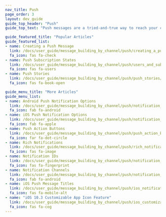 ```yaml
---
nav_title: Push
page_order: 3
layout: dev_guide
guide_top_header: "Push"
guide_top_text: "Push messages are a tried-and-true way to reach your customers via mobile or web. They're useful for driving a user to a specific place, but you should use them wisely! Read any article below to learn who you can send a push to, how to send it, and what advanced push capabilities Braze offers!"

guide_featured_title: "Popular Articles"
guide_featured_list:
- name: Creating a Push Message
  link: /docs/user_guide/message_building_by_channel/push/creating_a_push_message/
  fa_icon: fas fa-check
- name: Push Subscription States
  link: /docs/user_guide/message_building_by_channel/push/users_and_subscriptions/
  fa_icon: fas fa-users
- name: Push Stories
  link: /docs/user_guide/message_building_by_channel/push/push_stories/
  fa_icon: fas fa-book-open

guide_menu_title: "More Articles"
guide_menu_list:
- name: Android Push Notification Options
  link: /docs/user_guide/message_building_by_channel/push/notification_options_android/
  fa_icon: fab fa-android
- name: iOS Push Notification Options
  link: /docs/user_guide/message_building_by_channel/push/notification_options_ios/
  fa_icon: fab fa-apple
- name: Push Action Buttons
  link: /docs/user_guide/message_building_by_channel/push/push_action_buttons/
  fa_icon: far fa-dot-circle
- name: Rich Notifications
  link: /docs/user_guide/message_building_by_channel/push/rich_notifications/
  fa_icon: fas fa-image
- name: Notification IDs
  link: /docs/user_guide/message_building_by_channel/push/notification_ids/
  fa_icon: fas fa-fingerprint
- name: Notification Channels
  link: /docs/user_guide/message_building_by_channel/push/notification_channels/
  fa_icon: fab fa-android
- name: iOS Push Message Titles
  link: /docs/user_guide/message_building_by_channel/push/ios_notification_headers/
  fa_icon: fas fa-mobile-alt
- name: "iOS 10.3 Customizable App Icon Feature"
  link: /docs/user_guide/message_building_by_channel/push/ios_customizable_app_icon_feature/
  fa_icon: fas fa-cog
---
```

